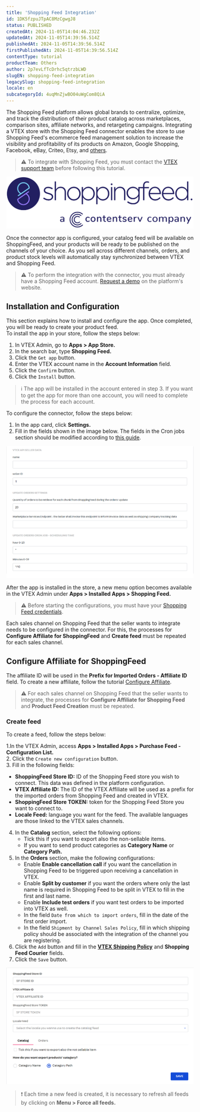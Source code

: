 ```yaml
---
title: 'Shopping Feed Integration'
id: 1DK5fzpuJTpAC8MzCgwgJ8
status: PUBLISHED
createdAt: 2024-11-05T14:04:46.232Z
updatedAt: 2024-11-05T14:39:56.514Z
publishedAt: 2024-11-05T14:39:56.514Z
firstPublishedAt: 2024-11-05T14:39:56.514Z
contentType: tutorial
productTeam: Others
author: 2p7evLfTcDrhc5qtrzbLWD
slugEN: shopping-feed-integration
legacySlug: shopping-feed-integration
locale: en
subcategoryId: 4uqMnZjwBO04uWgCom8QiA
---
```


The Shopping Feed platform allows global brands to centralize, optimize, and track the distribution of their product catalog across marketplaces, comparison sites, affiliate networks, and retargeting campaigns. Integrating a VTEX store with the Shopping Feed connector enables the store to use Shopping Feed's ecommerce feed management solution to increase the visibility and profitability of its products on Amazon, Google Shopping, Facebook, eBay, Criteo, Etsy, and [others](https://shoppingfeed.com/en/channels).  

> ⚠️ To integrate with Shopping Feed, you must contact the [VTEX support team](https://help.vtex.com/support?/cultureInfo=en) before following this tutorial.  

![Logo shopping feed](https://raw.githubusercontent.com/vtexdocs/help-center-content/refs/heads/main/docs/en/tutorials/Integrations/integration-settings/shopping-feed-integration_1.png)

Once the connector app is configured, your catalog feed will be available on ShoppingFeed, and your products will be ready to be published on the channels of your choice. As you sell across different channels, orders, and product stock levels will automatically stay synchronized between VTEX and Shopping Feed.   

> ⚠️ To perform the integration with the connector, you must already have a Shopping Feed account. [Request a demo](https://content.shoppingfeed.com/request-a-demo) on the platform's website.  

## Installation and Configuration 

This section explains how to install and configure the app. Once completed, you will be ready to create your product feed.  
To install the app in your store, follow the steps below:

1. In VTEX Admin, go to **Apps > App Store.**  
2. In the search bar, type **Shopping Feed.**   
3. Click the `Get app` button.   
4. Enter the VTEX account name in the **Account Information** field.   
5. Click the `Confirm` button.    
6. Click the `Install` button.    

> ℹ️ The app will be installed in the account entered in step 3. If you want to get the app for more than one account, you will need to complete the process for each account.  

To configure the connector, follow the steps below:  

1. In the app card, click **Settings.**   
2. Fill in the fields shown in the image below. The fields in the Cron jobs section should be modified according to [this guide](https://crontab.guru/).  

![crontab shopping feed](https://raw.githubusercontent.com/vtexdocs/help-center-content/refs/heads/main/docs/en/tutorials/Integrations/integration-settings/shopping-feed-integration_2.png)

After the app is installed in the store, a new menu option becomes available in the VTEX Admin under **Apps > Installed Apps > Shopping Feed.**  

> ⚠️ Before starting the configurations, you must have your [Shopping Feed credentials](https://help.vtex.com/support?/cultureInfo=en).  

Each sales channel on Shopping Feed that the seller wants to integrate needs to be configured in the connector. For this, the processes for **Configure Affiliate for ShoppingFeed** and **Create feed** must be repeated for each sales channel.  

## Configure Affiliate for ShoppingFeed  

The affiliate ID will be used in the **Prefix for Imported Orders - Affiliate ID** field. To create a new affiliate, follow the tutorial [Configure Affiliate](https://help.vtex.com/en/tutorial/configuring-affiliates--tutorials_187#how-to-set-it-up).

> ⚠️ For each sales channel on Shopping Feed that the seller wants to integrate, the processes for **Configure Affiliate for Shopping Feed** and **Product Feed Creation** must be repeated.  

### Create feed

To create a feed, follow the steps below:  

1.In the VTEX Admin, access **Apps > Installed Apps > Purchase Feed - Configuration List.**  
2. Click the `Create new configuration` button.   
3. Fill in the following fields:  
   - **ShoppingFeed Store ID:** ID of the Shopping Feed store you wish to connect. This data was defined in the platform configuration.  
   - **VTEX Affiliate ID:** The ID of the VTEX Affiliate will be used as a prefix for the imported orders from Shopping Feed and created in VTEX.   
   - **ShoppingFeed Store TOKEN:** token for the Shopping Feed Store you want to connect to.   
   - **Locale Feed:** language you want for the feed. The available languages are those linked to the VTEX sales channels.   
4. In the **Catalog** section, select the following options:  
   - Tick this if you want to export also the non-sellable items.   
   - If you want to send product categories as **Category Name** or **Category Path.**    
5. In the **Orders** section, make the following configurations:  
   - Enable **Enable cancellation call** if you want the cancellation in Shopping Feed to be triggered upon receiving a cancellation in VTEX.   
   - Enable **Split by customer** if you want the orders where only the last name is required in Shopping Feed to be split in VTEX to fill in the first and last name.  
   - Enable **Include test orders** if you want test orders to be imported into VTEX as well.  
   - In the field `Date from which to import orders`, fill in the date of the first order import.   
   - In the field `Shipment by Channel Sales Policy`, fill in which shipping policy should be associated with the integration of the channel you are registering.    
6. Click the `Add` button and fill in the **[VTEX Shipping Policy](https://help.vtex.com/en/tutorial/creating-a-shipping-policy--66rJO4LKBdyMJOH6Z3dsaT)** and **Shopping Feed Courier** fields.  
7. Click the `Save` button.  

![config app shopping feed](https://raw.githubusercontent.com/vtexdocs/help-center-content/refs/heads/main/docs/en/tutorials/Integrations/integration-settings/shopping-feed-integration_3.png)

> ❗ Each time a new feed is created, it is necessary to refresh all feeds by clicking on **<i class="fas fa-ellipsis-v" aria-hidden="true"></i>Menu > Force all feeds.**
